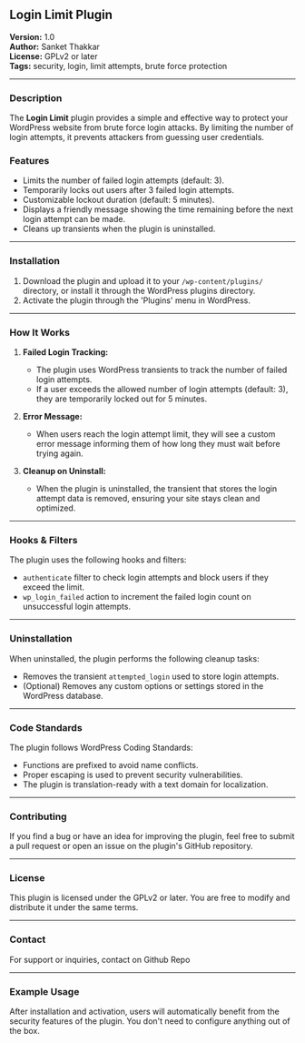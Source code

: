 ## Login Limit Plugin

**Version:** 1.0  
**Author:** Sanket Thakkar  
**License:** GPLv2 or later  
**Tags:** security, login, limit attempts, brute force protection

---

### Description

The **Login Limit** plugin provides a simple and effective way to protect your WordPress website from brute force login attacks. By limiting the number of login attempts, it prevents attackers from guessing user credentials.

### Features

- Limits the number of failed login attempts (default: 3).
- Temporarily locks out users after 3 failed login attempts.
- Customizable lockout duration (default: 5 minutes).
- Displays a friendly message showing the time remaining before the next login attempt can be made.
- Cleans up transients when the plugin is uninstalled.

---

### Installation

1. Download the plugin and upload it to your `/wp-content/plugins/` directory, or install it through the WordPress plugins directory.
2. Activate the plugin through the 'Plugins' menu in WordPress.

---

### How It Works

1. **Failed Login Tracking:**
   - The plugin uses WordPress transients to track the number of failed login attempts.
   - If a user exceeds the allowed number of login attempts (default: 3), they are temporarily locked out for 5 minutes.

2. **Error Message:**
   - When users reach the login attempt limit, they will see a custom error message informing them of how long they must wait before trying again.

3. **Cleanup on Uninstall:**
   - When the plugin is uninstalled, the transient that stores the login attempt data is removed, ensuring your site stays clean and optimized.

---

### Hooks & Filters

The plugin uses the following hooks and filters:

- `authenticate` filter to check login attempts and block users if they exceed the limit.
- `wp_login_failed` action to increment the failed login count on unsuccessful login attempts.

---

### Uninstallation

When uninstalled, the plugin performs the following cleanup tasks:

- Removes the transient `attempted_login` used to store login attempts.
- (Optional) Removes any custom options or settings stored in the WordPress database.

---

### Code Standards

The plugin follows WordPress Coding Standards:

- Functions are prefixed to avoid name conflicts.
- Proper escaping is used to prevent security vulnerabilities.
- The plugin is translation-ready with a text domain for localization.

---

### Contributing

If you find a bug or have an idea for improving the plugin, feel free to submit a pull request or open an issue on the plugin's GitHub repository.

---

### License

This plugin is licensed under the GPLv2 or later. You are free to modify and distribute it under the same terms.

---

### Contact

For support or inquiries, contact on Github Repo 

---

### Example Usage

After installation and activation, users will automatically benefit from the security features of the plugin. You don't need to configure anything out of the box.

